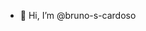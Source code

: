 - 👋 Hi, I’m @bruno-s-cardoso

<!---
bruno-s-cardoso/bruno-s-cardoso is a ✨ special ✨ repository because its `README.md` (this file) appears on your GitHub profile.
You can click the Preview link to take a look at your changes.
--->
